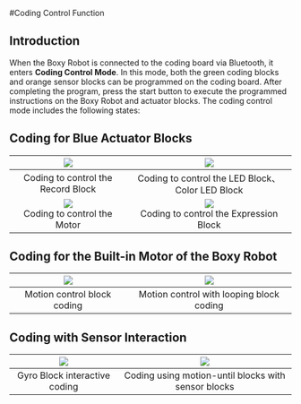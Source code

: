 #Coding Control Function
## Introduction  
When the Boxy Robot is connected to the coding board via Bluetooth, it enters **Coding Control Mode**. In this mode, both the green coding blocks and orange sensor blocks can be programmed on the coding board. After completing the program, press the start button to execute the programmed instructions on the Boxy Robot and actuator blocks. The coding control mode includes the following states:  

## Coding for Blue Actuator Blocks
| ![](https://cdn.nlark.com/yuque/0/2024/gif/50993910/1732966465354-ffda91f5-5309-465f-8b4d-c8081764c2e1.gif) | ![](https://cdn.nlark.com/yuque/0/2024/gif/50993910/1732965511436-9e5685ba-3559-495f-9e44-81fc3f81e244.gif) |
| :---: | :---: |
| Coding to control the Record Block | Coding to control the LED Block、Color LED Block |
| ![](https://cdn.nlark.com/yuque/0/2024/gif/50993910/1732966476212-3e1d0be1-aef2-4e24-b3f4-62541ffdc7eb.gif)<br/>Coding to control the Motor   | ![](https://cdn.nlark.com/yuque/0/2024/gif/50993910/1732966518230-3c302fc0-c3d7-46a2-bee9-5324f8789445.gif)<br/> Coding to control the  Expression Block |


## Coding for the Built-in Motor of the Boxy Robot  
| ![](https://cdn.nlark.com/yuque/0/2024/gif/50993910/1732969031046-b2a6a98a-bcfb-42f1-8657-a0e0e7d25fae.gif) | ![](https://cdn.nlark.com/yuque/0/2024/gif/50993910/1733034936068-f959eca4-e74a-4573-a153-5d53f09d0938.gif) |
| :---: | :---: |
| Motion control block coding   |  Motion control with looping block coding |


## Coding with Sensor Interaction  
| ![](https://cdn.nlark.com/yuque/0/2024/gif/50993910/1732967252689-d433d502-c0c3-4f2b-9283-7427c3a6a894.gif) | ![](https://cdn.nlark.com/yuque/0/2024/gif/50993910/1732969557098-29cb8dc1-8e2e-49da-88a7-c286aecd1bf7.gif) |
| :---: | :---: |
|  Gyro Block interactive coding   | Coding using motion-until blocks with sensor blocks   |


